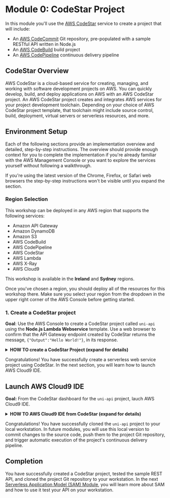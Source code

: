 # Module 0: CodeStar Project

In this module you'll use the [AWS CodeStar](https://aws.amazon.com/codestar/) service to create a project that will include:

* An [AWS CodeCommit](https://aws.amazon.com/codecommit/) Git repository, pre-populated with a sample RESTful API written in Node.js
* An [AWS CodeBuild](https://aws.amazon.com/codebuild/) build project
* An [AWS CodePipeline](https://aws.amazon.com/codepipeline/) continuous delivery pipeline

## CodeStar Overview

AWS CodeStar is a cloud-based service for creating, managing, and working with software development projects on AWS. You can quickly develop, build, and deploy applications on AWS with an AWS CodeStar project. An AWS CodeStar project creates and integrates AWS services for your project development toolchain. Depending on your choice of AWS CodeStar project template, that toolchain might include source control, build, deployment, virtual servers or serverless resources, and more.

## Environment Setup

Each of the following sections provide an implementation overview and detailed, step-by-step instructions. The overview should provide enough context for you to complete the implementation if you're already familiar with the AWS Management Console or you want to explore the services yourself without following a walkthrough.

If you're using the latest version of the Chrome, Firefox, or Safari web browsers the step-by-step instructions won't be visible until you expand the section.

### Region Selection

This workshop can be deployed in any AWS region that supports the following services:

- Amazon API Gateway
- Amazon DynamoDB
- Amazon S3
- AWS CodeBuild
- AWS CodePipeline
- AWS CodeStar
- AWS Lambda
- AWS X-Ray
- AWS Cloud9

This workshop is available in the **Ireland** and **Sydney** regions.


Once you've chosen a region, you should deploy all of the resources for this workshop there. Make sure you select your region from the dropdown in the upper right corner of the AWS Console before getting started.


### 1. Create a CodeStar project

**Goal**: Use the AWS Console to create a CodeStar project called `uni-api` using the **Node.js Lambda Webservice** template.  Use a web browser to confirm that the API Gateway endpoint created by CodeStar returns the message, `{"Output":"Hello World!"}`, in its response.

<details>
<summary><strong>HOW TO create a CodeStar Project (expand for details)</strong></summary><p>

1. In the AWS Management Console choose **Services** then select **CodeStar** under Developer Tools.

1. If this is not your first CodeStar project, please skip to step 4 to create a new project.  If this is your first CodeStar project, you will see the CodeStar welcome screen below.  Click the **Start a project** button to get started.

    ![CodeStar 1](images/codestar-1.png)

1. If this is your first CodeStar project, you will be prompted to confirm that you are granting CodeStar permission to create other AWS resources on your behalf, such as CodeCommit repositories, CodePipeline pipelines, and CodeBuild projects.  Click **Yes, create role** to proceed.

    ![CodeStar 2](images/codestar-2.png)

1. If you have previously created CodeStar projects, you will see them listed in the project list.  Click **Create a new project** to proceed.

    ![CodeStar 3](images/codestar-3.png)

1. To narrow the choices for CodeStar projects, select **Web service**, **Node.js**, and **AWS Lambda** in the left navigation.  This should narrow the project options to the **Express.js** web service project, using AWS Lambda.  Select this box to proceed.

    ![CodeStar 4](images/codestar-4.png)

1. Type `uni-api` as the **Project name**, select **AWS CodeCommit** as the repository, and click the **Next** button in the lower right corner of the browser window to proceed.

    ![CodeStar 5](images/codestar-5.png)

1. Cick the **Create Project** button in the lower right corner of the browser window to proceed.

    ![CodeStar 5b](images/codestar-5b.png)

1. Your IAM user name (not pictured below) will be displayed.  Type a user **Display Name** and **Email** in the according text boxes and click the **Next** button in the lower right corner of the browser window to proceed.

    ![CodeStar 6](images/codestar-6.png)

1. The next screen asks how you will edit your project code.  You will use AWS Cloud9 as the default IDE.

    ![CodeStar 7](images/codestar-7.png)

1. Leave everything default and click **Next**.

    ![CodeStar 7](images/codestar-7b.png)

1. The screen below is your CodeStar project dashboard.  After creating a new project, there will be a short delay as CodeStar provisions the resources for CodeCommit, CodeBuild, CodePipeline, and additional resources related to your project template, Lambda functions in this case.  When the progress bar in the upper right of the browser window reaches 100% complete, the provisioning phase of project creation is complete.

    ![CodeStar 8](images/codestar-8.png)

1. Once provisioning is complete, there will be a brief delay as the CodePipeline pipeline executes for the first time.  The pipeline consists of three stages:

    * Source stage: source code is copied from the CodeCommit repository
    * Build stage: a CodeBuild project executes the commands defined in the project's buildspec.yml to compile the source code into a deployable artifact, in this case a Serverless Application Model (SAM) artifact.
    * Deploy stage: CloudFormation is used to deploy the SAM artifact, representing Lambda functions and an API Gateway environment.

    When these stages are complete, an API Gateway **Application endpoint** will appear in the dashboard.

    ![CodeStar 9](images/codestar-9.png)

1. Open the **Application endpoint** in a browser window and confirm the response message to read `{"Output":"Hello World!"}`

    ![CodeStar 10](images/codestar-10.png)

</p></details>
<p>

Congratulations!  You have successfully create a serverless web service project using CodeStar.  In the next section, you will learn how to launch AWS Cloud9 IDE.

## Launch AWS Cloud9 IDE

**Goal:** From the CodeStar dashboard for the `uni-api` project, lauch AWS Cloud9 IDE.

<details>
<summary><strong>HOW TO AWS Cloud9 IDE from CodeStar (expand for details)</strong></summary><p>

1. In the upper right corner of the CodeStar project dashboard browser window, click the **Connect Tools** button.

    ![CodeStar 11](images/codestar-11.png)
    
    You can also click the **Connect** button in the bottom left corner of the **Commit history** project tile.
    
    ![CodeStar 11](images/codestar-11b.png)
    
1. You can select instructions to clone the CodeCommit respository using **Visual Studio**, **Eclipse**, or **Command line tools**.  Click **See instructions** for instructions for cloning to **macOS**, **Windows**, and **Linux** operating systems.  Complete the instructions to clone the CodeCommit Git repository to your local workstation.

    ![CodeStar 12](images/codestar-12.png)

</p></details>
<p>

Congratulations!  You have successfully cloned the `uni-api` project to your local workstation.  In future modules, you will use this local version to commit changes to the source code, push them to the project Git repository, and trigger automatic execution of the project's continuous delivery pipeline.



## Completion

You have successfully created a CodeStar project, tested the sample REST API, and cloned the project Git repository to your workstation.  In the next [Serverless Application Model (SAM) Module](../1_ServerlessApplicationModel), you will learn more about SAM and how to use it test your API on your workstation.
